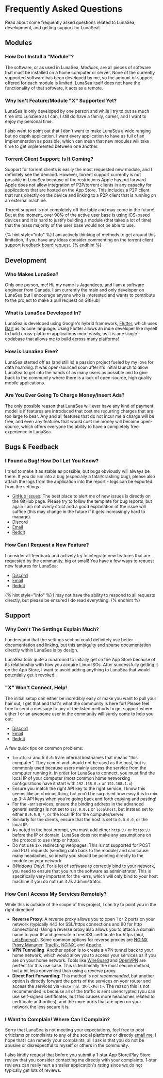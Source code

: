 # Frequently Asked Questions

Read about some frequently asked questions related to LunaSea, development, and getting support for LunaSea!

## Modules

### How Do I Install a "Module"?

The software, or as used in LunaSea, _Modules_, are all pieces of software that must be installed on a home computer or server. None of the currently supported software has been developed by me, so the amount of support offered for each module is limited. LunaSea itself does not have the functionality of that software, it acts as a remote.

### Why Isn't Feature/Module "X" Supported Yet?

LunaSea is only developed by one person and while I try to put as much time into LunaSea as I can, I still do have a family, career, and I want to enjoy my personal time.

I also want to point out that I don't want to make LunaSea a wide ranging but no depth application. I want every application to have as full of an implementation as possible, which can mean that new modules will take time to get implemented between one another.

### Torrent Client Support: Is It Coming?

Support for torrent clients is easily the most requested new module, and I definitely see the demand. However, torrent support currently is not possible in LunaSea because of the restrictions Apple has put forward. Apple does not allow integration of P2P/torrent clients in any capacity for applications that are hosted on the App Store. This includes a P2P client that runs directly on the device and linking to a P2P client that is running on an external machine.

Torrent support is not completely off the table and may come in the future! But at the moment, over 90% of the active user base is using iOS-based devices and it is hard to justify building a module (that takes a lot of time) that the mass majority of the user base would not be able to use.

{% hint style="info" %}
I am actively thinking of methods to get around this limitation, if you have any ideas consider commenting on the torrent client support [feedback board request](https://feedback.lunasea.app/b/New-Modules/p/torrent-clients-support).
{% endhint %}

## Development

### Who Makes LunaSea?

Only one person, me! Hi, my name is Jagandeep, and I am a software engineer from Canada. I am currently the main and only developer on LunaSea but I encourage anyone who is interested and wants to contribute to the project to make a pull request on GitHub!

### What is LunaSea Developed In?

LunaSea is developed using Google's hybrid framework, [Flutter](https://flutter.dev/), which uses [Dart](https://dart.dev/) as its core language. Using Flutter allows an indie developer like myself to build cross-platform applications more easily, as it is one single codebase that allows me to build across many platforms!

### How is LunaSea Free?

LunaSea started off as (and still is) a passion project fueled by my love for data hoarding. It was open-sourced soon after it's initial launch to allow LunaSea to get into the hands of as many users as possible and to give back to the community where there is a lack of open-source, high quality mobile applications.

### Are You Ever Going To Charge Money/Insert Ads?

The only possible reason that LunaSea will ever have any kind of payment model is if features are introduced that cost me recurring charges that are too large to bear. Any and all features that do not incur me a charge will be free, and even any features that would cost me money will become open-source, which offers everyone the ability to have a completely free experience in LunaSea.

## Bugs & Feedback

### I Found a Bug! How Do I Let You Know?

I tried to make it as stable as possible, but bugs obviously will always be there. If you do run into a bug (especially a fatal/crashing bug), please also attach the logs from the application into the report - logs can be exported from the settings.

* [GitHub Issues](https://www.lunasea.app/github): The best place to alert me of new issues is directly on the GitHub page. Please try to follow the template for bug reports, but again I am not overly strict and a good explanation of the issue will suffice (this may change in the future if it gets increasingly hard to manage).
* [Discord](https://www.lunasea.app/discord)
* [Email](https://docs.lunasea.appmailto:hello@lunasea.app/)
* [Reddit](https://www.lunasea.app/reddit)

### How Can I Request a New Feature?

I consider all feedback and actively try to integrate new features that are requested by the community, big or small! You have a few ways to request new features for LunaSea:

* [Discord](https://www.lunasea.app/discord)
* [Email](https://docs.lunasea.appmailto:hello@lunasea.app/)
* [Reddit](https://www.lunasea.app/reddit)

{% hint style="info" %}
I may not have the ability to respond to all requests directly, but please be ensured I do read everything!
{% endhint %}

## Support

### Why Don't The Settings Explain Much?

I understand that the settings section could definitely use better documentation and linking, but this ambiguity and sparse documentation directly within LunaSea is by design.

LunaSea took quite a runaround to initially get on the App Store because of its relationship with how you acquire Linux ISOs. After successfully getting it on the App Store, I want to avoid adding anything to LunaSea that would potentially get it revoked.

### "X" Won't Connect, Help!

The initial setup can either be incredibly easy or make you want to pull your hair out, I get that and that's what the community is here for! Please feel free to send a message to any of the listed methods to get support where either I or an awesome user in the community will surely come to help you out:

* [Discord](https://www.lunasea.app/discord)
* [Email](https://docs.lunasea.appmailto:hello@lunasea.app/)
* [Reddit](https://www.lunasea.app/reddit)

A few quick tips on common problems:

* `localhost` and `0.0.0.0` are internal hostnames that means "this computer". They cannot and should not be used as the host, but is commonly used because users mainly access the service from the computer running it. In order for LunaSea to connect, you must find the local IP of your computer (most common home networking configurations have it start with `192.168.0.x` or `192.168.1.x`)
* Ensure you match the right API key to the right service. I know this seems like an obvious thing, but you'd be surprised how easy it is to mix up 3-4 API keys when you're going back and forth copying and pasting!
* For the -arr services, ensure the binding address in the advanced general settings is not set to `127.0.0.1` or `localhost`, but instead set to either `0.0.0.0`, `*`, or the local IP for the computer/server.
* Similarly for the clients, ensure that the host is set to `0.0.0.0`, or the local IP.
* As noted in the host prompt, you must add either `http://` or `https://` before the IP or domain. LunaSea does not make any assumptions on the protocol to use (http or https).
* Do not use `3xx` redirecting webpages. This is not supported for POST and PUT requests (sending data back to the module) and can cause many headaches, so ideally you should be pointing directly to the module on your network.
* _(Windows Only)_: For a lot of software to correctly bind to your network, you need to ensure that you run the software as administrator. This is specifically very important for the -arrs, which will only bind to your host machine if you do not run it as administrator.

### How Can I Access My Services Remotely?

While this is outside of the scope of this project, I can try to point you in the right direction!

* **Reverse Proxy**: A reverse proxy allows you to open 1 or 2 ports on your network (typically 443 for SSL/https connections and 80 for http connections). Using a reverse proxy also allows you to attach a domain name to your IP and generate a free SSL certificate for https (hint, [LetsEncrypt](https://letsencrypt.org/)). Some common options for reverse proxies are [NGINX Proxy Manager](https://nginxproxymanager.com/), [Traefik](https://traefik.io/), [NGINX](https://nginx.org/), and [Apache](https://www.apache.org/).
* **VPN Tunnelling**: Another option is to create a VPN tunnel back to your home network, which would allow you to access your services as if you are on your home network. Tools like [WireGuard](https://www.wireguard.com/) and [OpenVPN](https://openvpn.net/) are perfect for this use case. This is technically the most secure method, but a bit less convenient than using a reverse proxy.
* **Direct Port Forwarding**: This method is _not recommended_, but another option is directly forward the ports of the services on your router and access the services via `<External IP>:<Port>`. The reason this is not recommended is because all of the traffic is sent unencrypted (you can use self-signed certificates, but this causes more headaches related to certificate authorities), and the more ports that are open on your network the less secure it is.

### I Want to Complain! Where Can I Complain?

Sorry that LunaSea is not meeting your expectations, feel free to post criticisms or complaints to any of the social platforms or directly [email me](https://docs.lunasea.appmailto:hello@lunasea.app/). I hope that I can remedy your complaints, all I ask is that you do not be abusive or disrespectful to myself or others in the community.

I also kindly request that before you submit a 1-star App Store/Play Store review that you consider contacting me directly with your complaints. 1-star reviews can really hurt a smaller application's rating since we do not typically get lots of reviews.
